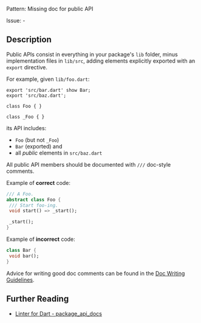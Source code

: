 Pattern: Missing doc for public API

Issue: -

## Description

Public APIs consist in everything in your package's `lib` folder, minus
implementation files in `lib/src`, adding elements explicitly exported with an
`export` directive.

For example, given `lib/foo.dart`:
```
export 'src/bar.dart' show Bar;
export 'src/baz.dart';

class Foo { }

class _Foo { }
```
its API includes:

* `Foo` (but not `_Foo`)
* `Bar` (exported) and
* all *public* elements in `src/baz.dart`

All public API members should be documented with `///` doc-style comments.

Example of **correct** code:
```dart
/// A Foo.
abstract class Foo {
 /// Start foo-ing.
 void start() => _start();

 _start();
}
```

Example of **incorrect** code:
```dart
class Bar {
 void bar();
}
```

Advice for writing good doc comments can be found in the
[Doc Writing Guidelines](https://www.dartlang.org/guides/language/effective-dart/documentation).

## Further Reading

* [Linter for Dart - package_api_docs](https://dart-lang.github.io/linter/lints/package_api_docs.html)